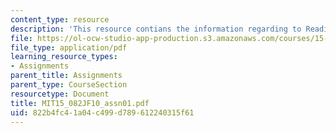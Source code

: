 ```yaml
---
content_type: resource
description: 'This resource contians the information regarding to Readings in AMO. '
file: https://ol-ocw-studio-app-production.s3.amazonaws.com/courses/15-082j-network-optimization-fall-2010/822b4fc41a04c499d789612240315f61_MIT15_082JF10_assn01.pdf
file_type: application/pdf
learning_resource_types:
- Assignments
parent_title: Assignments
parent_type: CourseSection
resourcetype: Document
title: MIT15_082JF10_assn01.pdf
uid: 822b4fc4-1a04-c499-d789-612240315f61
---
```

